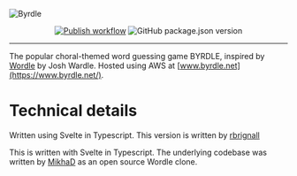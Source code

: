 ![Byrdle](https://raw.githubusercontent.com/rbrignall/open-byrdle/main/public/img/byrdle_og_1200x630.png)
<div align="center">
  <a href="https://www.byrdle.net/" ><img src="https://github.com/rbrignall/open-byrdle/workflows/Publish/badge.svg?branch=main" alt="Publish workflow"/></a>
  <img src="https://img.shields.io/github/package-json/v/rbrignall/open-byrdle" alt="GitHub package.json version" />
</div>

---
The popular choral-themed word guessing game BYRDLE, inspired by [Wordle](https://www.powerlanguage.co.uk/wordle/) by Josh Wardle.
Hosted using AWS at [www.byrdle.net](https://www.byrdle.net/).



# Technical details
Written using Svelte in Typescript. This version is written by [rbrignall](https://github.com/rbrignall/)

This is written with Svelte in Typescript. The underlying codebase was written by [MikhaD](https://github.com/MikhaD) as an open source Wordle clone.
